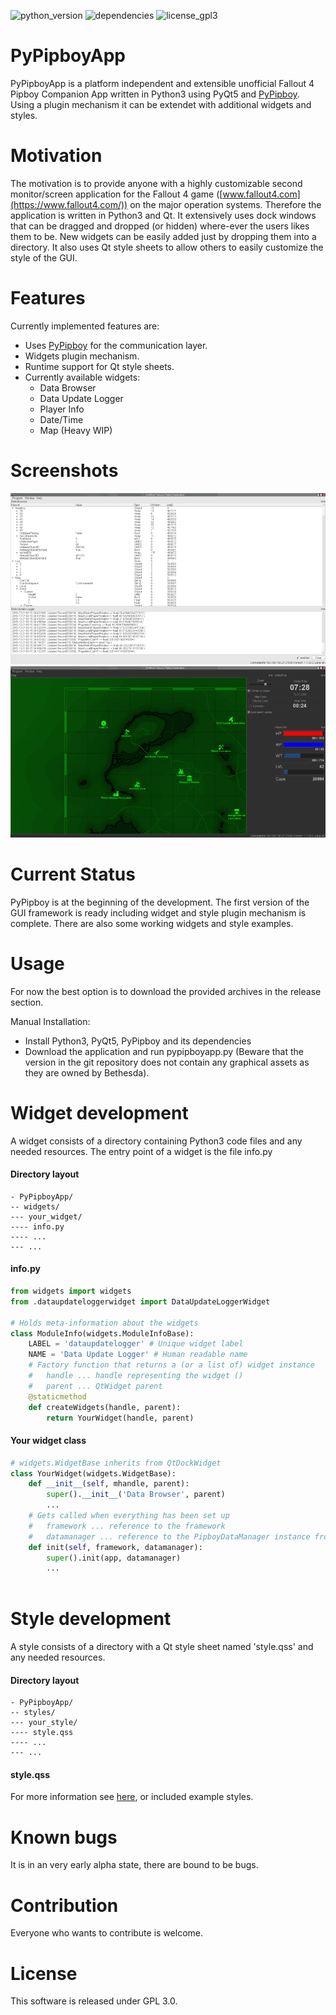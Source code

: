 
![python_version](https://img.shields.io/badge/Python-3.0-green.svg) ![dependencies](https://img.shields.io/badge/Dependencies-PyQt5%2C%20PyPipboy-green.svg) ![license_gpl3](https://img.shields.io/badge/License-GPL%203.0-green.svg)

# PyPipboyApp

PyPipboyApp is a platform independent and extensible unofficial Fallout 4 Pipboy Companion App written in Python3 using PyQt5 and [PyPipboy](https://github.com/matzman666/PyPipboy). Using a plugin mechanism it can be extendet with additional widgets and styles.

# Motivation

The motivation is to provide anyone with a highly customizable second monitor/screen application for the Fallout 4 game ([www.fallout4.com](https://www.fallout4.com/)) on the major operation systems. Therefore the application is written in Python3 and Qt. It extensively uses dock windows that can be dragged and dropped (or hidden) where-ever the users likes them to be. New widgets can be easily added just by dropping them into a directory. It also uses Qt style sheets to allow others to easily customize the style of the GUI.

# Features

Currently implemented features are:
 - Uses [PyPipboy](https://github.com/matzman666/PyPipboy) for the communication layer.
 - Widgets plugin mechanism.
 - Runtime support for Qt style sheets.
 - Currently available widgets:
   - Data Browser
   - Data Update Logger
   - Player Info
   - Date/Time
   - Map (Heavy WIP)

# Screenshots

![Screen 01](screenshots/screen01.png) ![Screen 02](screenshots/screen02.png)
 
# Current Status

PyPipboy is at the beginning of the development. The first version of the GUI framework is ready including widget and style plugin mechanism is complete. There are also some working widgets and style examples.

# Usage

For now the best option is to download the provided archives in the release section.

Manual Installation:
- Install Python3, PyQt5, PyPipboy and its dependencies
- Download the application and run pypipboyapp.py (Beware that the version in the git repository does not contain any graphical assets as they are owned by Bethesda).


# Widget development

A widget consists of a directory containing Python3 code files and any needed resources. The entry point of a widget is the file info.py

#### Directory layout

```
- PyPipboyApp/
-- widgets/
--- your_widget/
---- info.py
---- ...
--- ...
```

#### info.py

```python
from widgets import widgets
from .dataupdateloggerwidget import DataUpdateLoggerWidget

# Holds meta-information about the widgets
class ModuleInfo(widgets.ModuleInfoBase):
    LABEL = 'dataupdatelogger' # Unique widget label
    NAME = 'Data Update Logger' # Human readable name
    # Factory function that returns a (or a list of) widget instance
    #   handle ... handle representing the widget ()
    #   parent ... QtWidget parent
    @staticmethod
    def createWidgets(handle, parent):
        return YourWidget(handle, parent)
```

#### Your widget class

```python
# widgets.WidgetBase inherits from QtDockWidget
class YourWidget(widgets.WidgetBase):
    def __init__(self, mhandle, parent):
        super().__init__('Data Browser', parent)
        ...
    # Gets called when everything has been set up
    #   framework ... reference to the framework
    #   datamanager ... reference to the PipboyDataManager instance from PyPipboy library
    def init(self, framework, datamanager):
        super().init(app, datamanager)
        ...
    
```

# Style development

A style consists of a directory with a Qt style sheet named 'style.qss' and any needed resources.

#### Directory layout

```
- PyPipboyApp/
-- styles/
--- your_style/
---- style.qss
---- ...
--- ...
```

#### style.qss

For more information see [here](http://doc.qt.io/qt-5/stylesheet.html), or included example styles.

# Known bugs

It is in an very early alpha state, there are bound to be bugs.

# Contribution

Everyone who wants to contribute is welcome.

# License

This software is released under GPL 3.0.

 
